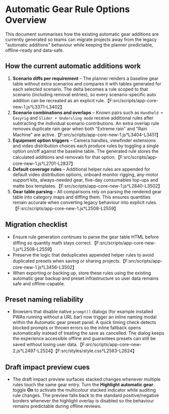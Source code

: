 # Automatic Gear Rule Options Overview

This document summarises how the existing automatic gear additions are currently generated so
teams can migrate projects away from the legacy "automatic additions" behaviour while keeping the
planner predictable, offline-ready and data-safe.

## How the current automatic additions work

1. **Scenario diffs per requirement** – The planner renders a baseline gear table without extra
   scenarios and compares it with tables generated for each selected scenario. The delta becomes
   a rule scoped to that scenario (including removal entries), so every scenario-specific auto
   addition can be recreated as an explicit rule.【F:src/scripts/app-core-new-1.js†L3371-L3402】
2. **Scenario combinations and overlaps** – Known pairs such as `Handheld + Easyrig` and
   `Slider + Undersling mode` receive additional rules after subtracting the individual scenario
   contributions. An extra overlap rule removes duplicate rain gear when both "Extreme rain" and
   "Rain Machine" are active.【F:src/scripts/app-core-new-1.js†L3404-L3451】
3. **Equipment option triggers** – Camera handles, viewfinder extensions and video distribution
   choices each produce rules by toggling a single option on/off against the baseline table. The
   generated rule stores the calculated additions and removals for that option.【F:src/scripts/app-core-new-1.js†L2701-L2837】
4. **Default coverage rules** – Additional helper rules are appended for default video
   distribution options, onboard monitor rigging, any-motor support kits, always-needed gear,
   five-day consumables top-ups and matte box templates.【F:src/scripts/app-core-new-1.js†L2840-L3502】
5. **Gear table parsing** – All comparisons rely on parsing the rendered gear table into category
   maps and diffing them. This ensures quantities remain accurate when converting legacy
   behaviour into explicit rules.【F:src/scripts/app-core-new-1.js†L2508-L2559】

## Migration checklist

* Ensure rule generation continues to parse the gear table HTML before diffing so quantity math
  stays correct.【F:src/scripts/app-core-new-1.js†L2508-L2559】
* Preserve the logic that deduplicates appended helper rules to avoid duplicated presets when
  saving or sharing projects.【F:src/scripts/app-core-new-1.js†L3456-L3502】
* When exporting or backing up, store these rules using the existing automatic gear backup and
  preset infrastructure so user data remains safe and offline-capable.

## Preset naming reliability

* Browsers that disable native `prompt()` dialogs (for example installed PWAs running without a
  URL bar) now trigger an inline naming modal within the Automatic gear preset panel. A quick timing
  check detects blocked prompts or thrown errors so the inline fallback opens automatically instead
  of treating the save as cancelled. The dialog keeps the experience accessible offline and
  guarantees presets can still be saved without losing user data.【F:src/scripts/app-core-new-2.js†L2497-L2524】【F:src/styles/style.css†L2583-L2624】

## Draft impact preview cues

* The draft impact preview surfaces stacked changes whenever multiple rules touch the same gear
  entry. Turn the **Highlight automatic gear** toggle **On** to activate the multicolour stacked
  indicator while auditing rule changes. The preview falls back to the standard positive/negative
  borders whenever the highlight overlay is disabled so the behaviour remains predictable during
  offline reviews.
